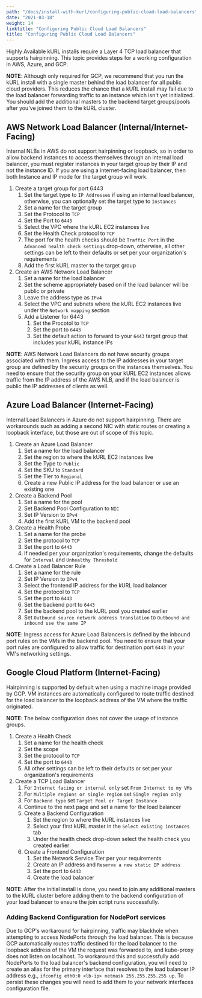 ```yaml
---
path: "/docs/install-with-kurl/configuring-public-cload-load-balancers"
date: "2021-03-18"
weight: 14
linktitle: "Configuring Public Cloud Load Balancers"
title: "Configuring Public Cloud Load Balancers"
---
```

Highly Available kURL installs require a Layer 4 TCP load balancer that supports hairpinning. This topic provides steps for a working configuration in AWS, Azure, and GCP.

**NOTE**: Although only required for GCP, we recommend that you run the kURL install with a single master behind the load balancer for all public cloud providers. This reduces the chance that a kURL install may fail due to the load balancer forwarding traffic to an instance which isn't yet initialized. You should add the additional masters to the backend target groups/pools after you've joined them to the kURL cluster.

## AWS Network Load Balancer (Internal/Internet-Facing)
Internal NLBs in AWS do not support hairpinning or loopback, so in order to allow backend instances to access themselves through an internal load balancer, you must register instances in your target group by their IP and not the instance ID. If you are using a internet-facing load balancer, then both Instance and IP mode for the target group will work.

1. Create a target group for port 6443
    1. Set the target type to `IP Addresses` if using an internal load balancer, otherwise, you can optionally set the target type to `Instances`
    2. Set a name for the target group
    3. Set the Protocol to `TCP`
    4. Set the Port to `6443`
    5. Select the VPC where the kURL EC2 instances live
    6. Set the Health Check protocol to `TCP`
    7. The port for the health checks should be `Traffic Port` in the `Advanced health check settings` drop-down, otherwise, all other settings can be left to their defaults or set per your organization's requirements
    8. Add the first kURL master to the target group
2. Create an AWS Network Load Balancer
    1. Set a name for the load balancer
    2. Set the scheme appropriately based on if the load balancer will be public or private
    3. Leave the address type as `IPv4`
    4. Select the VPC and subnets where the kURL EC2 instances live under the `Network mapping` section
    5. Add a Listener for 6443
        1. Set the Procotol to `TCP`
        2. Set the port to `6443`
        3. Set the default action to forward to your `6443` target group that includes your kURL instance IPs

**NOTE**: AWS Network Load Balancers do not have security groups associated with them. Ingress access to the IP addresses in your target group are defined by the security groups on the instances themselves. You need to ensure that the security group on your kURL EC2 instances allows traffic from the IP address of the AWS NLB, and if the load balancer is public the IP addresses of clients as well.

## Azure Load Balancer (Internet-Facing)
Internal Load Balancers in Azure do not support hairpinning. There are workarounds such as adding a second NIC with static routes or creating a loopback interface, but those are out of scope of this topic.

1. Create an Azure Load Balancer
    1. Set a name for the load balancer
    2. Set the region to where the kURL EC2 instances live
    3. Set the Type to `Public`
    4. Set the SKU to `Standard`
    5. Set the Tier to `Regional`
    6. Create a new Public IP address for the load balancer or use an existing one
2. Create a Backend Pool
    1. Set a name for the pool
    2. Set Backend Pool Configuration to `NIC`
    3. Set IP Version to `IPv4`
    4. Add the first kURL VM to the backend pool
3. Create a Health Probe
    1. Set a name for the probe
    2. Set the protocol to `TCP`
    3. Set the port to `6443`
    4. If needed per your organization's requirements, change the defaults for `Interval` and `Unhealthy Threshold`
4. Create a Load Balancer Rule
    1. Set a name for the rule
    2. Set IP Version to `IPv4`
    3. Select the frontend IP address for the kURL load balancer
    4. Set the protocol to `TCP`
    5. Set the port to `6443`
    6. Set the backend port to `6443`
    7. Set the backend pool to the kURL pool you created earlier
    8. Set `Outbound source network address translation` to `Outbound and inbound use the same IP`

**NOTE**: Ingress access for Azure Load Balancers is defined by the inbound port rules on the VMs in the backend pool. You need to ensure that your port rules are configured to allow traffic for destination port `6443` in your VM's networking settings.

## Google Cloud Platform (Internet-Facing)
Hairpinning is supported by default when using a machine image provided by GCP. VM instances are automatically configured to route traffic destined for the load balancer to the loopback address of the VM where the traffic originated.

**NOTE**: The below configuration does not cover the usage of instance groups.

1. Create a Health Check
    1. Set a name for the health check
    2. Set the scope
    3. Set the protocol to `TCP`
    4. Set the port to `6443`
    5. All other settings can be left to their defaults or set per your organization's requirements
2. Create a TCP Load Balancer
    1. For `Internet facing or internal only` set `From Internet to my VMs`
    2. For `Multiple regions or single region` set `Single region only`
    3. For `Backend type` set `Target Pool or Target Instance`
    4. Continue to the next page and set a name for the load balancer
    5. Create a Backend Configuration
        1. Set the region to where the kURL instances live
        2. Select your first kURL master in the `Select existing instances` tab
        3. Under the health check drop-down select the health check you created earlier
    6. Create a Frontend Configuration
        1. Set the Network Service Tier per your requirements
        2. Create an IP address and `Reserve a new static IP address`
        3. Set the port to `6443`
        4. Create the load balancer

**NOTE**: After the initial install is done, you need to join any additional masters to the kURL cluster before adding them to the backend configuration of your load balancer to ensure the join script runs successfully.

### Adding Backend Configuration for NodePort services
Due to GCP's workaround for hairpinning, traffic may blackhole when attempting to access NodePorts through the load balancer. This is because GCP automatically routes traffic destined for the load balancer to the loopback address of the VM the request was forwarded to, and kube-proxy does not listen on localhost. To workaround this and successfully add NodePorts to the load balancer's backend configuration, you will need to create an alias for the primary interface that resolves to the load balancer IP address e.g., `ifconfig eth0:0 <lb-ip> netmask 255.255.255.255 up`. To persist these changes you will need to add them to your network interfaces configuration file.
